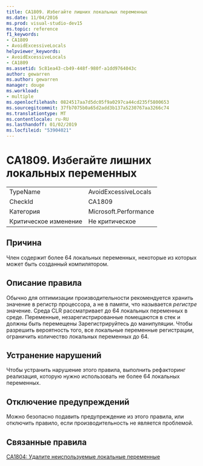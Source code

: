 ```yaml
---
title: CA1809. Избегайте лишних локальных переменных
ms.date: 11/04/2016
ms.prod: visual-studio-dev15
ms.topic: reference
f1_keywords:
- CA1809
- AvoidExcessiveLocals
helpviewer_keywords:
- AvoidExcessiveLocals
- CA1809
ms.assetid: 5c81ea43-cb49-448f-980f-a1dd9764043c
author: gewarren
ms.author: gewarren
manager: douge
ms.workload:
- multiple
ms.openlocfilehash: 0824517aa7d5dc05f9a0297ca44cd235f5800653
ms.sourcegitcommit: 37fb7075b0a65d2add3b137a5230767aa3266c74
ms.translationtype: MT
ms.contentlocale: ru-RU
ms.lasthandoff: 01/02/2019
ms.locfileid: "53904021"
---
```

# <a name="ca1809-avoid-excessive-locals"></a>CA1809. Избегайте лишних локальных переменных

|||
|-|-|
|TypeName|AvoidExcessiveLocals|
|CheckId|CA1809|
|Категория|Microsoft.Performance|
|Критическое изменение|Не критическое|

## <a name="cause"></a>Причина
 Член содержит более 64 локальных переменных, некоторые из которых может быть созданный компилятором.

## <a name="rule-description"></a>Описание правила
 Обычно для оптимизации производительности рекомендуется хранить значение в регистр процессора, а не в памяти, что называется *регистре* значение. Среда CLR рассматривает до 64 локальных переменных в среде. Переменные, незарегистрированные помещаются в стек и должны быть перемещены Зарегистрируйтесь до манипуляции. Чтобы разрешить вероятность того, все локальные переменные регистрации, ограничить количество локальных переменных до 64.

## <a name="how-to-fix-violations"></a>Устранение нарушений
 Чтобы устранить нарушение этого правила, выполнить рефакторинг реализация, которую нужно использовать не более 64 локальных переменных.

## <a name="when-to-suppress-warnings"></a>Отключение предупреждений
 Можно безопасно подавить предупреждение из этого правила, или отключить правило, если производительность не является проблемой.

## <a name="related-rules"></a>Связанные правила
 [CA1804: Удалите неиспользуемые локальные переменные](../code-quality/ca1804-remove-unused-locals.md)